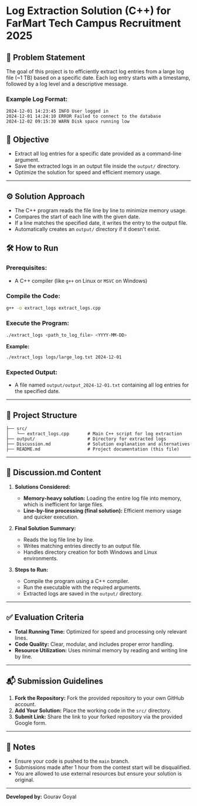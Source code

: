 
# Log Extraction Solution (C++) for FarMart Tech Campus Recruitment 2025

## 📄 Problem Statement

The goal of this project is to efficiently extract log entries from a large log file (~1 TB) based on a specific date. Each log entry starts with a timestamp, followed by a log level and a descriptive message.

### Example Log Format:
```
2024-12-01 14:23:45 INFO User logged in
2024-12-01 14:24:10 ERROR Failed to connect to the database
2024-12-02 09:15:30 WARN Disk space running low
```

## 🎯 Objective
- Extract all log entries for a specific date provided as a command-line argument.
- Save the extracted logs in an output file inside the `output/` directory.
- Optimize the solution for speed and efficient memory usage.

---

## ⚙️ Solution Approach
- The C++ program reads the file line by line to minimize memory usage.
- Compares the start of each line with the given date.
- If a line matches the specified date, it writes the entry to the output file.
- Automatically creates an `output/` directory if it doesn't exist.

## 🛠️ How to Run

### **Prerequisites:**
- A C++ compiler (like `g++` on Linux or `MSVC` on Windows)

### **Compile the Code:**
```bash
g++ -o extract_logs extract_logs.cpp
```

### **Execute the Program:**
```bash
./extract_logs <path_to_log_file> <YYYY-MM-DD>
```

**Example:**
```bash
./extract_logs logs/large_log.txt 2024-12-01
```

### **Expected Output:**
- A file named `output/output_2024-12-01.txt` containing all log entries for the specified date.

---

## 📑 Project Structure
```
├── src/
│   └── extract_logs.cpp       # Main C++ script for log extraction
├── output/                    # Directory for extracted logs
├── Discussion.md              # Solution explanation and alternatives
├── README.md                  # Project documentation (this file)
```

---

## 📝 Discussion.md Content
1. **Solutions Considered:**
   - **Memory-heavy solution:** Loading the entire log file into memory, which is inefficient for large files.
   - **Line-by-line processing (final solution):** Efficient memory usage and quicker execution.

2. **Final Solution Summary:**
   - Reads the log file line by line.
   - Writes matching entries directly to an output file.
   - Handles directory creation for both Windows and Linux environments.

3. **Steps to Run:**
   - Compile the program using a C++ compiler.
   - Run the executable with the required arguments.
   - Extracted logs are saved in the `output/` directory.

---

## ✅ Evaluation Criteria
- **Total Running Time:** Optimized for speed and processing only relevant lines.
- **Code Quality:** Clear, modular, and includes proper error handling.
- **Resource Utilization:** Uses minimal memory by reading and writing line by line.

---

## 📬 Submission Guidelines
1. **Fork the Repository:** Fork the provided repository to your own GitHub account.
2. **Add Your Solution:** Place the working code in the `src/` directory.
3. **Submit Link:** Share the link to your forked repository via the provided Google form.

---

## 🚨 Notes
- Ensure your code is pushed to the `main` branch.
- Submissions made after 1 hour from the contest start will be disqualified.
- You are allowed to use external resources but ensure your solution is original.

---

**Developed by:** Gourav Goyal


